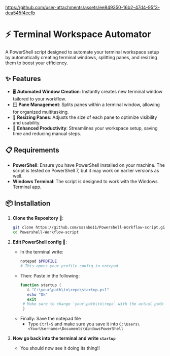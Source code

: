 https://github.com/user-attachments/assets/ee849350-16b2-47d4-95f3-dea545f4ecfb

# ⚡ Terminal Workspace Automator

A PowerShell script designed to automate your terminal workspace setup by automatically creating terminal windows, splitting panes, and resizing them to boost your efficiency.

## ✨ Features

- 🖥️ **Automated Window Creation**: Instantly creates new terminal window tailored to your workflow.
- 🪟 **Pane Management**: Splits panes within a terminal window, allowing for organized multitasking.
- 📏 **Resizing Panes**: Adjusts the size of each pane to optimize visibility and usability.
- 🚀 **Enhanced Productivity**: Streamlines your workspace setup, saving time and reducing manual steps.

## 📋 Requirements

- **PowerShell**: Ensure you have PowerShell installed on your machine. The script is tested on PowerShell 7, but it may work on earlier versions as well.
- **Windows Terminal**: The script is designed to work with the Windows Terminal app.

## 📦 Installation

1. **Clone the Repository 📂**:

   ```bash
   git clone https://github.com/sszabo11/Powershell-Workflow-script.git
   cd Powershell-Workflow-script
   ```
2. **Edit PowerShell config 📜**:
   - In the terminal write:
     ```powershell
     notepad $PROFILE
     # This opens your profile config in notepad
     ```
   - Then: Paste in the following:
     ```ps1
     function startup {
    	& "C:\your\path\to\repo\startup.ps1"
    	echo "Ok"
	    exit
      # Make sure to change `your\path\to\repo` with the actual path to this repo you cloned
      }
     ```
   - Finally: Save the notepad file
        - Type `Ctrl+S` and make sure you save it into `C:\Users\<YourUsername>\Documents\WindowsPowerShell`
  3. **Now go back into the terminal and write `startup`**
     - You should now see it doing its thing!!




